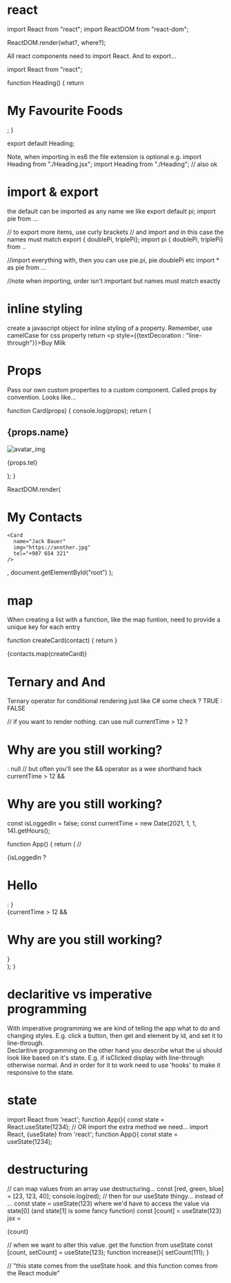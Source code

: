 # react

import React from "react";
import ReactDOM from "react-dom";

ReactDOM.render(what?, where?);

All react components need to import React. And to export...

import React from "react";

function Heading() {
  return <h1>My Favourite Foods</h1>;
}

export default Heading;

Note, when importing in es6 the file extension is optional
e.g.
import Heading from "./Heading.jsx";
import Heading from "./Heading"; // also ok

# import & export
the default can be imported as any name we like
export default pi;
import pie from ...

// to export more items, use curly brackets
// and import and in this case the names must match
export { doublePi, triplePi};
import pi { doublePi, triplePi} from ..

//import everything with, then you can use pie.pi, pie.doublePi etc 
import * as pie from ...

//note when importing, order isn't important but names must match exactly

# inline styling
create a javascript object for inline styling of a property.  Remember, use camelCase for css property
return <p style={{textDecoration : "line-through"}}>Buy Milk </p>

# Props

Pass our own custom properties to a custom component.  Called props by convention. Looks like...

function Card(props) {
  console.log(props);
  return (
    <div>
      <h2>{props.name}</h2>
      <img src={props.img} alt="avatar_img" />
      <p>{props.tel}</p>
    </div>
  );
}

ReactDOM.render(
  <div>
    <h1>My Contacts</h1>
    <Card
      name="Beyonce"
      img="http://something.jpg"
      tel="+123 456 789"
    />

    <Card
      name="Jack Bauer"
      img="https://another.jpg"
      tel="+987 654 321"
    />
  </div>,
  document.getElementById("root")
);


# map

When creating a list with a function, like the map funtion, need to provide a unique key for each entry

function createCard(contact)
{
  return <Card 
  key={contact.id}
  name={contact.name} />
}

{contacts.map(createCard)}

# Ternary and And

Ternary operator for conditional rendering just like C#
some check ? TRUE : FALSE

// if you want to render nothing. can use null
currentTime > 12 ? <h1>Why are you still working?</h1> : null
// but often you'll see the && operator as a wee shorthand hack
currentTime > 12 && <h1>Why are you still working?</h1>

const isLoggedIn = false;
const currentTime = new Date(2021, 1, 1, 14).getHours();

function App() {
  return (
    // <div className="container">{isLoggedIn ? <h1>Hello</h1> : <Login />}</div>
    <div className="container">
      {currentTime > 12 && <h1>Why are you still working?</h1>}
    </div>
  );
}

# declaritive vs imperative programming

With imperative programming we are kind of telling the app what to do and changing styles.  E.g. click a button, then get and element by id, and set it to line-through.  
Declaritive programming on the other hand you describe what the ui should look like based on it's state.  E.g. if isClicked display with line-through otherwise normal.  And in order for it to work need to use 'hooks' to make it responsive to the state. 

# state

import React from 'react';
function App(){
 const state = React.useState(1234);
 // OR import the extra method we need...
import React, {useState} from 'react';
function App(){
 const state = useState(1234);

 # destructuring

// can map values from an array use destructuring...
 const [red, green, blue] = [23, 123, 40];
 console.log(red);
 // then for our useState thingy...
 instead of ... const state = useState(123)
 where we'd have to access the value via state[0] (and state[1] is some fancy function)
 const [count] = useState(123)
 jsx = <p>{count}</p>

 // when we want to alter this value.  get the function from useState
 const [count, setCount] = useState(123);
 function increase(){
   setCount(111);
 }

// "this state comes from the useState hook.  and this function comes from the React module"